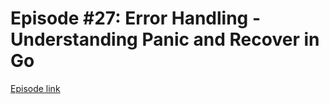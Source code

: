 # Episode #27: Error Handling - Understanding Panic and Recover in Go

[Episode link](https://www.codeheim.io/courses/Episode-27-Error-Handling---Understanding-Panic-and-Recover-in-Go-65e54a9149ad754213b12b70)
